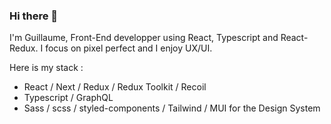 ### Hi there 👋
I'm Guillaume, Front-End developper using React, Typescript and React-Redux. 
I focus on pixel perfect and I enjoy UX/UI.

Here is my stack :

- React / Next / Redux / Redux Toolkit / Recoil
- Typescript / GraphQL
- Sass / scss / styled-components / Tailwind / MUI for the Design System
